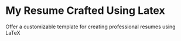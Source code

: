 # My Resume Crafted Using Latex
Offer a customizable template for creating professional resumes using LaTeX
